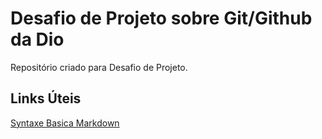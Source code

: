 #  Desafio de Projeto sobre Git/Github da Dio
 Repositório criado para Desafio de Projeto.

## Links Úteis
[Syntaxe Basica Markdown](https://www.markdownguide.org/basic-syntax)
